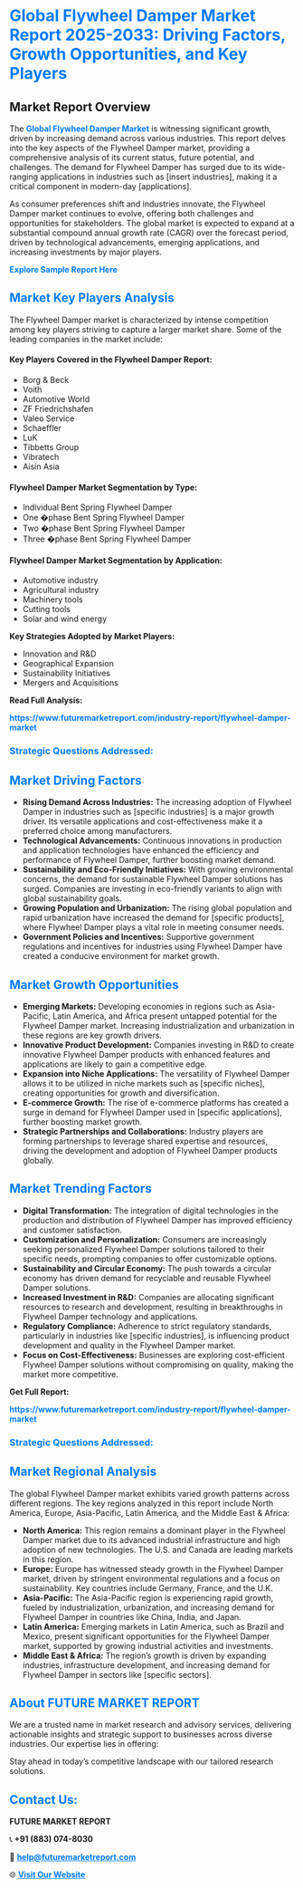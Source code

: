 <h1 style="color: #007BFF;">Global Flywheel Damper Market Report 2025-2033: Driving Factors, Growth Opportunities, and Key Players</h1>

<section id="overview">
<h2>Market Report Overview</h2>
<p>The <a href="https://www.futuremarketreport.com/industry-report/flywheel-damper-market" style="color: #007BFF; text-decoration: none;"><strong>Global Flywheel Damper Market</strong></a> is witnessing significant growth, driven by increasing demand across various industries. This report delves into the key aspects of the Flywheel Damper market, providing a comprehensive analysis of its current status, future potential, and challenges. The demand for Flywheel Damper has surged due to its wide-ranging applications in industries such as [insert industries], making it a critical component in modern-day [applications].</p>
<p>As consumer preferences shift and industries innovate, the Flywheel Damper market continues to evolve, offering both challenges and opportunities for stakeholders. The global market is expected to expand at a substantial compound annual growth rate (CAGR) over the forecast period, driven by technological advancements, emerging applications, and increasing investments by major players.</p>
</section>

<section id="overview">
<p><a href="https://www.futuremarketreport.com/request-sample/reportId=61665" style="color: #007BFF; text-decoration: none;"><strong>Explore Sample Report Here</strong></a></p>
</section>

<section id="key-players">
<h2 style="color: #007BFF;">Market Key Players Analysis</h2>
<p>The Flywheel Damper market is characterized by intense competition among key players striving to capture a larger market share. Some of the leading companies in the market include:</p>
<h4>Key Players Covered in the Flywheel Damper Report:</h4>
<ul><li>Borg &amp; Beck</li><li>Voith</li><li>Automotive World</li><li>ZF Friedrichshafen</li><li>Valeo Service</li><li>Schaeffler</li><li>LuK</li><li>Tibbetts Group</li><li>Vibratech</li><li>Aisin Asia</li></ul>
<h4>Flywheel Damper Market Segmentation by Type:</h4>
<ul><li>Individual Bent Spring Flywheel Damper</li><li>One �phase Bent Spring Flywheel Damper</li><li>Two �phase Bent Spring Flywheel Damper</li><li>Three �phase Bent Spring Flywheel Damper</li></ul>

<h4>Flywheel Damper Market Segmentation by Application:</h4>
<ul><li>Automotive industry</li><li>Agricultural industry</li><li>Machinery tools</li><li>Cutting tools</li><li>Solar and wind energy</li></ul>
<p><strong>Key Strategies Adopted by Market Players:</strong></p>
<ul>
<li>Innovation and R&D</li>
<li>Geographical Expansion</li>
<li>Sustainability Initiatives</li>
<li>Mergers and Acquisitions</li>
</ul>
</section>

<section>
<p><strong>Read Full Analysis: </strong></p><a href="https://www.futuremarketreport.com/industry-report/flywheel-damper-market" style="color: #007BFF; text-decoration: none;"><strong>https://www.futuremarketreport.com/industry-report/flywheel-damper-market</strong></a>
<h3 style="color: #007BFF;">Strategic Questions Addressed:</h3>
</section>

<section id="driving-factors">
<h2 style="color: #007BFF;">Market Driving Factors</h2>
<ul>
<li><strong>Rising Demand Across Industries:</strong> The increasing adoption of Flywheel Damper in industries such as [specific industries] is a major growth driver. Its versatile applications and cost-effectiveness make it a preferred choice among manufacturers.</li>
<li><strong>Technological Advancements:</strong> Continuous innovations in production and application technologies have enhanced the efficiency and performance of Flywheel Damper, further boosting market demand.</li>
<li><strong>Sustainability and Eco-Friendly Initiatives:</strong> With growing environmental concerns, the demand for sustainable Flywheel Damper solutions has surged. Companies are investing in eco-friendly variants to align with global sustainability goals.</li>
<li><strong>Growing Population and Urbanization:</strong> The rising global population and rapid urbanization have increased the demand for [specific products], where Flywheel Damper plays a vital role in meeting consumer needs.</li>
<li><strong>Government Policies and Incentives:</strong> Supportive government regulations and incentives for industries using Flywheel Damper have created a conducive environment for market growth.</li>
</ul>
</section>

<section id="growth-opportunities">
<h2 style="color: #007BFF;">Market Growth Opportunities</h2>
<ul>
<li><strong>Emerging Markets:</strong> Developing economies in regions such as Asia-Pacific, Latin America, and Africa present untapped potential for the Flywheel Damper market. Increasing industrialization and urbanization in these regions are key growth drivers.</li>
<li><strong>Innovative Product Development:</strong> Companies investing in R&D to create innovative Flywheel Damper products with enhanced features and applications are likely to gain a competitive edge.</li>
<li><strong>Expansion into Niche Applications:</strong> The versatility of Flywheel Damper allows it to be utilized in niche markets such as [specific niches], creating opportunities for growth and diversification.</li>
<li><strong>E-commerce Growth:</strong> The rise of e-commerce platforms has created a surge in demand for Flywheel Damper used in [specific applications], further boosting market growth.</li>
<li><strong>Strategic Partnerships and Collaborations:</strong> Industry players are forming partnerships to leverage shared expertise and resources, driving the development and adoption of Flywheel Damper products globally.</li>
</ul>
</section>

<section id="trending-factors">
<h2 style="color: #007BFF;">Market Trending Factors</h2>
<ul>
<li><strong>Digital Transformation:</strong> The integration of digital technologies in the production and distribution of Flywheel Damper has improved efficiency and customer satisfaction.</li>
<li><strong>Customization and Personalization:</strong> Consumers are increasingly seeking personalized Flywheel Damper solutions tailored to their specific needs, prompting companies to offer customizable options.</li>
<li><strong>Sustainability and Circular Economy:</strong> The push towards a circular economy has driven demand for recyclable and reusable Flywheel Damper solutions.</li>
<li><strong>Increased Investment in R&D:</strong> Companies are allocating significant resources to research and development, resulting in breakthroughs in Flywheel Damper technology and applications.</li>
<li><strong>Regulatory Compliance:</strong> Adherence to strict regulatory standards, particularly in industries like [specific industries], is influencing product development and quality in the Flywheel Damper market.</li>
<li><strong>Focus on Cost-Effectiveness:</strong> Businesses are exploring cost-efficient Flywheel Damper solutions without compromising on quality, making the market more competitive.</li>
</ul>
</section>

<section>
<p><strong>Get Full Report: </strong></p><a href="https://www.futuremarketreport.com/industry-report/flywheel-damper-market" style="color: #007BFF; text-decoration: none;"><strong>https://www.futuremarketreport.com/industry-report/flywheel-damper-market</strong></a>
<h3 style="color: #007BFF;">Strategic Questions Addressed:</h3>
</section>


<section id="regional-analysis">
<h2 style="color: #007BFF;">Market Regional Analysis</h2>
<p>The global Flywheel Damper market exhibits varied growth patterns across different regions. The key regions analyzed in this report include North America, Europe, Asia-Pacific, Latin America, and the Middle East & Africa:</p>
<ul>
<li><strong>North America:</strong> This region remains a dominant player in the Flywheel Damper market due to its advanced industrial infrastructure and high adoption of new technologies. The U.S. and Canada are leading markets in this region.</li>
<li><strong>Europe:</strong> Europe has witnessed steady growth in the Flywheel Damper market, driven by stringent environmental regulations and a focus on sustainability. Key countries include Germany, France, and the U.K.</li>
<li><strong>Asia-Pacific:</strong> The Asia-Pacific region is experiencing rapid growth, fueled by industrialization, urbanization, and increasing demand for Flywheel Damper in countries like China, India, and Japan.</li>
<li><strong>Latin America:</strong> Emerging markets in Latin America, such as Brazil and Mexico, present significant opportunities for the Flywheel Damper market, supported by growing industrial activities and investments.</li>
<li><strong>Middle East & Africa:</strong> The region’s growth is driven by expanding industries, infrastructure development, and increasing demand for Flywheel Damper in sectors like [specific sectors].</li>
</ul>
</section>

<footer>
<h2 style="color: #007BFF;">About FUTURE MARKET REPORT</h2>
<p>We are a trusted name in market research and advisory services, delivering actionable insights and strategic support to businesses across diverse industries. Our expertise lies in offering:</p>

<p>Stay ahead in today’s competitive landscape with our tailored research solutions.</p>

<h2 style="color: #007BFF;">Contact Us:</h2>
<p><strong>FUTURE MARKET REPORT</strong></p>
<p>📞 <strong>+91 (883) 074-8030</strong></p>
<p>📧 <strong><a href="mailto:help@futuremarketreport.com" style="color: #007BFF;">help@futuremarketreport.com</a></strong></p>
<p>🌐 <strong><a href="https://www.futuremarketreport.com/" style="color: #007BFF;">Visit Our Website</a></strong></p>
</footer>